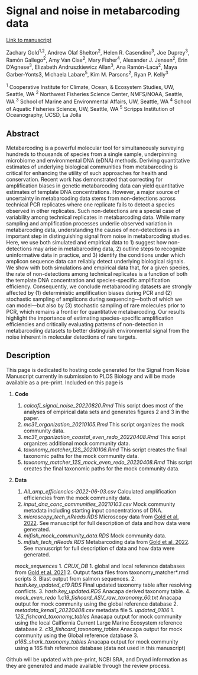 # Signal and noise in metabarcoding data

[Link to manuscript](https://journals.plos.org/plosone/article?id=10.1371/journal.pone.0285674)

Zachary Gold<sup>1,2</sup>, Andrew Olaf Shelton<sup>2</sup>, Helen R. Casendino<sup>3</sup>, Joe Duprey<sup>3</sup>, Ramón Gallego<sup>2</sup>, Amy Van Cise<sup>2</sup>, Mary Fisher<sup>4</sup>, Alexander J. Jensen<sup>2</sup>, Erin D’Agnese<sup>3</sup>, Elizabeth Andruszkiewicz Allan<sup>3</sup>, Ana Ramón-Laca<sup>2</sup>, Maya Garber-Yonts3, Michaela Labare<sup>5</sup>, Kim M. Parsons<sup>2</sup>, Ryan P. Kelly<sup>3</sup>

<sup>1</sup> Cooperative Institute for Climate, Ocean, & Ecosystem Studies, UW, Seattle, WA
<sup>2</sup> Northwest Fisheries Science Center, NMFS/NOAA, Seattle, WA
<sup>3</sup> School of Marine and Environmental Affairs, UW, Seattle, WA
<sup>4</sup> School of Aquatic Fisheries Science, UW, Seattle, WA
<sup>5</sup> Scripps Institution of Oceanography, UCSD, La Jolla


## Abstract
Metabarcoding is a powerful molecular tool for simultaneously surveying hundreds to thousands of species from a single sample, underpinning microbiome and environmental DNA (eDNA) methods. Deriving quantitative estimates of underlying biological communities from metabarcoding is critical for enhancing the utility of such approaches for health and conservation. Recent work has demonstrated that correcting for amplification biases in genetic metabarcoding data can yield quantitative estimates of template DNA concentrations. However, a major source of uncertainty in metabarcoding data stems from non-detections across technical PCR replicates where one replicate fails to detect a species observed in other replicates. Such non-detections are a special case of variability among technical replicates in metabarcoding data. While many sampling and amplification processes underlie observed variation in metabarcoding data, understanding the causes of non-detections is an important step in distinguishing signal from noise in metabarcoding studies. Here, we use both simulated and empirical data to 1) suggest how non-detections may arise in metabarcoding data, 2) outline steps to recognize uninformative data in practice, and 3) identify the conditions under which amplicon sequence data can reliably detect underlying biological signals. We show with both simulations and empirical data that, for a given species, the rate of non-detections among technical replicates is a function of both the template DNA concentration and species-specific amplification efficiency. Consequently, we conclude metabarcoding datasets are strongly affected by (1) deterministic amplification biases during PCR and (2) stochastic sampling of amplicons during sequencing—both of which we can model—but also by (3) stochastic sampling of rare molecules prior to PCR, which remains a frontier for quantitative metabarcoding. Our results highlight the importance of estimating species-specific amplification efficiencies and critically evaluating patterns of non-detection in metabarcoding datasets to better distinguish environmental signal from the noise inherent in molecular detections of rare targets.


## Description
This page is dedicated to hosting code generated for the Signal from Noise Manuscript currently in submission to PLOS Biology and will be made available as a pre-print.  Included on this page is
1. **Code**
    1. *calcofi_signal_noise_20220820.Rmd* This script does most of the analyses of empirical data sets and generates figures 2 and 3 in the paper.
    2. *mc31_organization_20210105.Rmd* This script organizes the mock community data.
    3. *mc31_organization_coastal_even_redo_20220408.Rmd* This script organizes additional mock community data.
    4. *taxonomy_matcher_12S_20210106.Rmd*  This script creates the final taxonomic paths for the mock community data.
    5. *taxonomy_matcher_12S_mock_even_redo_20220408.Rmd* This script creates the final taxonomic paths for the mock community data.
2. **Data**
    1. *All_amp_efficiencies-2022-06-03.csv* Calculated amplification efficiencies from the mock community data.
    2. *input_dna_conc_communities_20210103.csv* Mock community metadata including starting input concentrations of DNA.
    3. *microscopy_tech_nReads.RDS* Microscopy data from [Gold et al. 2022](https://github.com/zjgold/CalCOFI_eDNA). See manuscript for full description of data and how data were generated.
    4. *mifish_mock_community_data.RDS* Mock community data.
    5. *mifish_tech_nReads.RDS* Metabarcoding data from [Gold et al. 2022](https://github.com/zjgold/CalCOFI_eDNA). See manuscript for full description of data and how data were generated.

    *mock_sequences*
        1. *CRUX_DB*
            1. global and local reference databases from [Gold et al. 2021](https://github.com/zjgold/FishCARD)
            2. Output fasta files from taxonomy_matcher*.rmd scripts
            3. Blast output from salmon sequences.
        2. *hash.key_updated_c19.RDS* Final updated taxonomy table after resolving conflicts.
        3. *hash.key_updated.RDS* Anacapa derived taxonomy table.
        4. *mock_even_redo*
            1.*c19_fishcard_ASV_raw_taxonomy_60.txt* Anacapa output for mock community using the global reference database
            2. *metadata_kenai1_20220408.csv* metadata file
        5. *updated_0106*
            1. *12S_fishcard_taxonomy_tables* Anacapa output for mock community using the local Calfiornia Current Large Marine Ecosystem reference database
            2. *c19_fishcard_taxonomy_tables* Anacapa output for mock community using the Global reference database
            3. *p16S_shark_taxonomy_tables* Anacapa output for mock community using a 16S fish reference database (data not used in this manuscript)


Github will be updated with pre-print, NCBI SRA, and Dryad information as they are generated and made available through the review process.
